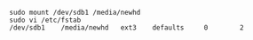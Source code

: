 `sudo mount /dev/sdb1 /media/newhd`  
`sudo vi /etc/fstab`  
`/dev/sdb1    /media/newhd   ext3    defaults     0        2`  